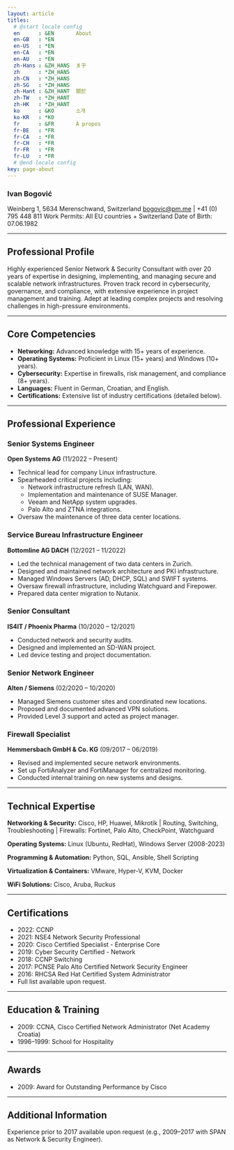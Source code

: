 ```yaml
---
layout: article
titles:
  # @start locale config
  en      : &EN       About
  en-GB   : *EN
  en-US   : *EN
  en-CA   : *EN
  en-AU   : *EN
  zh-Hans : &ZH_HANS  关于
  zh      : *ZH_HANS
  zh-CN   : *ZH_HANS
  zh-SG   : *ZH_HANS
  zh-Hant : &ZH_HANT  關於
  zh-TW   : *ZH_HANT
  zh-HK   : *ZH_HANT
  ko      : &KO       소개
  ko-KR   : *KO
  fr      : &FR       À propos
  fr-BE   : *FR
  fr-CA   : *FR
  fr-CH   : *FR
  fr-FR   : *FR
  fr-LU   : *FR
  # @end locale config
key: page-about
---
```

### Ivan Bogović
Weinberg 1, 5634 Merenschwand, Switzerland
bogovic@pm.me | +41 (0) 795 448 811
Work Permits: All EU countries + Switzerland
Date of Birth: 07.06.1982

---

## Professional Profile
Highly experienced Senior Network & Security Consultant with over 20 years of expertise in designing, implementing, and managing secure and scalable network infrastructures. Proven track record in cybersecurity, governance, and compliance, with extensive experience in project management and training. Adept at leading complex projects and resolving challenges in high-pressure environments.

---

## Core Competencies
- **Networking:** Advanced knowledge with 15+ years of experience.
- **Operating Systems:** Proficient in Linux (15+ years) and Windows (10+ years).
- **Cybersecurity:** Expertise in firewalls, risk management, and compliance (8+ years).
- **Languages:** Fluent in German, Croatian, and English.
- **Certifications:** Extensive list of industry certifications (detailed below).

---

## Professional Experience

### Senior Systems Engineer
**Open Systems AG** (11/2022 – Present)
- Technical lead for company Linux infrastructure.
- Spearheaded critical projects including:
  - Network infrastructure refresh (LAN, WAN).
  - Implementation and maintenance of SUSE Manager.
  - Veeam and NetApp system upgrades.
  - Palo Alto and ZTNA integrations.
- Oversaw the maintenance of three data center locations.

### Service Bureau Infrastructure Engineer
**Bottomline AG DACH** (12/2021 – 11/2022)
- Led the technical management of two data centers in Zurich.
- Designed and maintained network architecture and PKI infrastructure.
- Managed Windows Servers (AD, DHCP, SQL) and SWIFT systems.
- Oversaw firewall infrastructure, including Watchguard and Firepower.
- Prepared data center migration to Nutanix.

### Senior Consultant
**IS4IT / Phoenix Pharma** (10/2020 – 12/2021)
- Conducted network and security audits.
- Designed and implemented an SD-WAN project.
- Led device testing and project documentation.

### Senior Network Engineer
**Alten / Siemens** (02/2020 – 10/2020)
- Managed Siemens customer sites and coordinated new locations.
- Proposed and documented advanced VPN solutions.
- Provided Level 3 support and acted as project manager.

### Firewall Specialist
**Hemmersbach GmbH & Co. KG** (09/2017 – 06/2019)
- Revised and implemented secure network environments.
- Set up FortiAnalyzer and FortiManager for centralized monitoring.
- Conducted internal training on new systems and designs.

---

## Technical Expertise

**Networking & Security:**
Cisco, HP, Huawei, Mikrotik | Routing, Switching, Troubleshooting | Firewalls: Fortinet, Palo Alto, CheckPoint, Watchguard

**Operating Systems:**
Linux (Ubuntu, RedHat), Windows Server (2008-2023)

**Programming & Automation:**
Python, SQL, Ansible, Shell Scripting

**Virtualization & Containers:**
VMware, Hyper-V, KVM, Docker

**WiFi Solutions:**
Cisco, Aruba, Ruckus

---

## Certifications
- 2022: CCNP
- 2021: NSE4 Network Security Professional
- 2020: Cisco Certified Specialist - Enterprise Core
- 2019: Cyber Security Certified - Network
- 2018: CCNP Switching
- 2017: PCNSE Palo Alto Certified Network Security Engineer
- 2016: RHCSA Red Hat Certified System Administrator
- Full list available upon request.

---

## Education & Training
- 2009: CCNA, Cisco Certified Network Administrator (Net Academy Croatia)
- 1996–1999: School for Hospitality

---

## Awards
- 2009: Award for Outstanding Performance by Cisco

---

## Additional Information
Experience prior to 2017 available upon request (e.g., 2009–2017 with SPAN as Network & Security Engineer).
